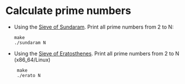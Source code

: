 # Calculate prime numbers

 - Using the [Sieve of Sundaram](https://en.wikipedia.org/wiki/Sieve_of_Sundaram). Print all prime numbers from 2 to N:

       make
       ./sundaram N

- Using the [Sieve of Eratosthenes](https://en.wikipedia.org/wiki/Sieve_of_Eratosthenes). Print all prime numbers from 2 to N (x86_64/Linux)

       make
       ./erato N
